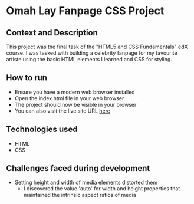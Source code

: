# Omah Lay Fanpage CSS Project
## Context and Description
This project was the final task of the "HTML5 and CSS Fundamentals" edX course. I was tasked with building a celebrity fanpage for my favourite artiste using the basic HTML elements I learned and CSS for styling.
## How to run
* Ensure you have a modern web browser installed
* Open the index.html file in your web browser
* The project should now be visible in your browser
* You can also visit the live site URL [here](https://arinzegit.github.io/Omah-Lay-FanPage-CSS-Project/)
## Technologies used
* HTML
* CSS
## Challenges faced during development
* Setting height and width of media elements distorted them
  * I discovered the value 'auto' for width and height properties that maintained the intrinsic aspect ratios of media
